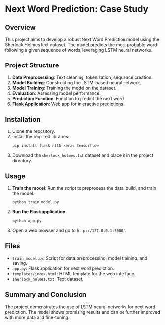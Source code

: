 # Next Word Prediction: Case Study

## Overview

This project aims to develop a robust Next Word Prediction model using the Sherlock Holmes text dataset. The model predicts the most probable word following a given sequence of words, leveraging LSTM neural networks.

## Project Structure

1. **Data Preprocessing**: Text cleaning, tokenization, sequence creation.
2. **Model Building**: Constructing the LSTM-based neural network.
3. **Model Training**: Training the model on the dataset.
4. **Evaluation**: Assessing model performance.
5. **Prediction Function**: Function to predict the next word.
6. **Flask Application**: Web app for interactive predictions.

## Installation

1. Clone the repository.
2. Install the required libraries:
    ```bash
    pip install flask nltk keras tensorflow
    ```
3. Download the `sherlock_holmes.txt` dataset and place it in the project directory.

## Usage

1. **Train the model**: Run the script to preprocess the data, build, and train the model.
    ```bash
    python train_model.py
    ```
2. **Run the Flask application**:
    ```bash
    python app.py
    ```
3. Open a web browser and go to `http://127.0.0.1:5000/`.

## Files

- `train_model.py`: Script for data preprocessing, model training, and saving.
- `app.py`: Flask application for next word prediction.
- `templates/index.html`: HTML template for the web interface.
- `sherlock_holmes.txt`: Text dataset.

## Summary and Conclusion

The project demonstrates the use of LSTM neural networks for next word prediction. The model shows promising results and can be further improved with more data and fine-tuning.


